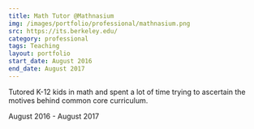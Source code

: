 ```yaml
---
title: Math Tutor @Mathnasium
img: /images/portfolio/professional/mathnasium.png
src: https://its.berkeley.edu/
category: professional
tags: Teaching
layout: portfolio
start_date: August 2016
end_date: August 2017
---
```


Tutored K-12 kids in math and spent a lot of time trying to ascertain
the motives behind common core curriculum.

August 2016 - August 2017